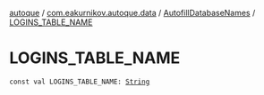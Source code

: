 [autoque](../../index.md) / [com.eakurnikov.autoque.data](../index.md) / [AutofillDatabaseNames](index.md) / [LOGINS_TABLE_NAME](./-l-o-g-i-n-s_-t-a-b-l-e_-n-a-m-e.md)

# LOGINS_TABLE_NAME

`const val LOGINS_TABLE_NAME: `[`String`](https://kotlinlang.org/api/latest/jvm/stdlib/kotlin/-string/index.html)